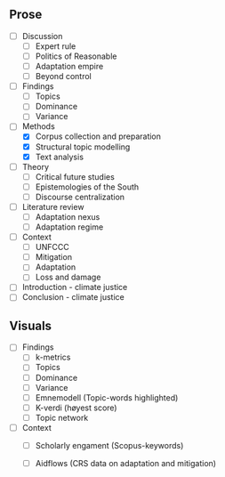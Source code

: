## Prose

- [ ] Discussion
	- [ ] Expert rule 
	- [ ] Politics of Reasonable
	- [ ] Adaptation empire
	- [ ] Beyond control
- [ ] Findings
	- [ ] Topics
	- [ ] Dominance
	- [ ] Variance
- [ ] Methods
	- [x] Corpus collection and preparation
	- [x] Structural topic modelling
	- [x] Text analysis
- [ ] Theory
	- [ ] Critical future studies
	- [ ] Epistemologies of the South
	- [ ] Discourse centralization
- [ ] Literature review
	- [ ] Adaptation nexus
	- [ ] Adaptation regime
- [ ] Context
	- [ ] UNFCCC
	- [ ] Mitigation
	- [ ] Adaptation
	- [ ] Loss and damage
- [ ] Introduction - climate justice
- [ ] Conclusion - climate justice

## Visuals

- [ ] Findings
	- [ ] k-metrics
	- [ ] Topics
	- [ ] Dominance
	- [ ] Variance
	- [ ] Emnemodell (Topic-words highlighted)
	- [ ] K-verdi (høyest score)
	- [ ] Topic network

- [ ] Context
	- [ ] Scholarly engament (Scopus-keywords)
	- [ ] Aidflows (CRS data on adaptation and mitigation)

